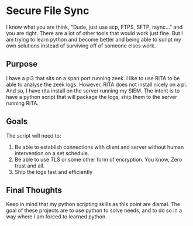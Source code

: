 # Secure File Sync

I know what you are think, "Dude, just use scp, FTPS, SFTP, rsync..." and you are right.  There are a lot of other tools that would work just fine.  But I am trying to learn python and become better and being able to script my own solutions instead of surviving off of someone elses work.  

## Purpose

I have a pi3 that sits on a span port running zeek.  I like to use RITA to be able to analyse the zeek logs.  However, RITA does not install nicely on a pi.  And so, I have rita install on the server running my SIEM.  The intent is to have a python script that will package the logs, ship them to the server running RITA.  

## Goals

The script will need to: 

1. Be able to establish connections with client and server without human intervention on a set schedule.  
2. Be able to use TLS or some other form of encryption.  You know, Zero trust and all.
3. Ship the logs fast and efficiently


## Final Thoughts

Keep in mind that my python scripting skills as this point are dismal.  The goal of these projects are to use python to solve needs, and to do so in a way where I am forced to learned python. 